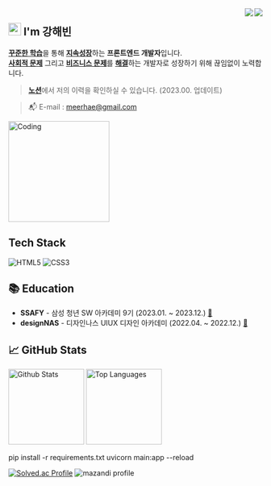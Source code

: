<div align="right">
  <a href="https://hits.seeyoufarm.com">
    <img src="https://img.shields.io/badge/Instagram-9c38d1?style=flat&logo=Instagram&logoColor=white(https://www.instagram.com/kanghaeven)" align="right" />
  </a>
  <a href="https://hits.seeyoufarm.com">
    <img src="https://hits.seeyoufarm.com/api/count/incr/badge.svg?url=https%3A%2F%2Fgithub.com%2Fkanghaeven&count_bg=%23769CDD&title_bg=%238E8E8E&icon=github.svg&icon_color=%23E7E7E7&title=hits&edge_flat=false" align="right" />
  </a>
</div>


<h2> <img src="https://media.giphy.com/media/hvRJCLFzcasrR4ia7z/giphy.gif" width="25" /> I'm 강해빈</h2>

[**꾸준한 학습**](#)을 통해 [**지속성장**](#)하는 **프론트엔드 개발자**입니다.  
[**사회적 문제**](#) 그리고 [**비즈니스 문제**](#)를 [**해결**](#)하는 개발자로 성장하기 위해 끊임없이 노력합니다.

> [**노션**](https://노션링크)에서 저의 이력을 확인하실 수 있습니다. (2023.00. 업데이트)

> :mailbox_with_mail: E-mail : meerhae@gmail.com

<img src="./img/coding.gif" alt="Coding" height="200px" />



## Tech Stack

![HTML5](https://img.shields.io/badge/-HTML5-E34F26?&style=flat-square&logo=html5&logoColor=white) ![CSS3](https://img.shields.io/badge/-CSS3-1572B6?&style=flat-square&logo=css3&logoColor=white)  
<!-- ![JavaScript](https://img.shields.io/badge/-JavaScript-F7DF1E?&style=flat-square&logo=javascript&logoColor=white) ![TypeScript](https://img.shields.io/badge/-TypeScript-3178C6?&style=flat-square&logo=TypeScript&logoColor=white)  
![React](https://img.shields.io/badge/-React-61DAFB?&style=flat-square&logo=react&logoColor=white) ![Redux](https://img.shields.io/badge/-Redux-764ABC?&style=flat-square&logo=redux&logoColor=white) ![Next.js](https://img.shields.io/badge/-Next.js-000000?&style=flat-square&logo=Next.js&logoColor=white) ![Vue.js](https://img.shields.io/badge/-Vue.js-4FC08D?&style=flat-square&logo=Vue.js&logoColor=white) ![Vuex](https://img.shields.io/badge/-Vuex-34495e?&style=flat-square&logo=Vue.js&logoColor=white)
 -->


<!-- ## Experience
<details open>
<summary>😉 2021 History</summary>
🏃‍♀<a href="https://www.sktelecom.com/index_en.html"> SK telecom, Core department </a> <br/>
🌼<a href="https://www.ssafy.com/ksp/jsp/swp/swpMain.jsp"> Samsung SW Academy For Youth 5th in Seoul </a> <br/>
</details>
<details markdown="1">
<summary>2020 History</summary>
<p>
🏆<a href="https://www.youtube.com/watch?v=nR2TqMuPBzE&feature=youtu.be"> PaaS-TA Service Development - NHN Special award by LiveMD (2020.12.11)</a> <br/> 
🏆 NAVER CLOUD PLATFORM Korea-Health-Datathon Sinusitis - 16th by Amolecular (2020.09.25) <br/>
🏃‍♀️ Completed Education of Microservice Architect for Cloud Service (2020.07.06 - 12.04) <br/>
🕺 <a href="http://bigjob.dbguide.net/"> Completed Education of KData Data Youth Campus (2020.07.06 - 09.11) </a><br/>
🏃‍♂️ Completed Education of KISA Insurtech data analysis course (2020.06.22 - 06.26) <br/>
📜 Certificated SQL developer (2020.05.31) <br/>
</p>
</details>
 -->


## 📚 Education

- **SSAFY** - 삼성 청년 SW 아카데미 9기 (2023.01. ~ 2023.12.) [:link:]((https://www.ssafy.com/ksp/jsp/swp/swpMain.jsp))
- **designNAS** - 디자인나스 UIUX 디자인 아카데미 (2022.04. ~ 2022.12.) [:link:](https://www.designnas.com/)


## :chart_with_upwards_trend: GitHub Stats

<p align="left">
  <img src="https://github-readme-stats.vercel.app/api?username=JeongHwan-dev&show_icons=true&count_private=true&theme=react&hide_border=true&bg_color=0d1017" alt="Github Stats" height="150px" />
  <img src="https://github-readme-stats.vercel.app/api/top-langs/?username=JeongHwan-dev&hide_border=true&layout=compact&theme=react&bg_color=0d1017" alt="Top Languages" height="150px" />
</p>

pip install -r requirements.txt
uvicorn main:app --reload

[![Solved.ac Profile](http://mazassumnida.wtf/api/generate_badge?boj=goqls10602)](https://solved.ac/goqls10602/)
![mazandi profile](http://mazandi.herokuapp.com/api?handle=goqls10602&theme=cold)
